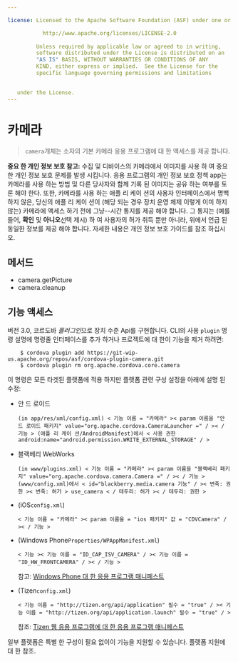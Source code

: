 ```yaml
---

license: Licensed to the Apache Software Foundation (ASF) under one or more contributor license agreements. See the NOTICE file distributed with this work for additional information regarding copyright ownership. The ASF licenses this file to you under the Apache License, Version 2.0 (the "License"); you may not use this file except in compliance with the License. You may obtain a copy of the License at

           http://www.apache.org/licenses/LICENSE-2.0
    
         Unless required by applicable law or agreed to in writing,
         software distributed under the License is distributed on an
         "AS IS" BASIS, WITHOUT WARRANTIES OR CONDITIONS OF ANY
         KIND, either express or implied.  See the License for the
         specific language governing permissions and limitations
    

   under the License.
---
```


# 카메라

> `camera`개체는 소자의 기본 카메라 응용 프로그램에 대 한 액세스를 제공 합니다.

**중요 한 개인 정보 보호 참고:** 수집 및 디바이스의 카메라에서 이미지를 사용 하 여 중요 한 개인 정보 보호 문제를 발생 시킵니다. 응용 프로그램의 개인 정보 보호 정책 app는 카메라를 사용 하는 방법 및 다른 당사자와 함께 기록 된 이미지는 공유 하는 여부를 토론 해야 한다. 또한, 카메라를 사용 하는 애플 리 케이 션의 사용자 인터페이스에서 명백 하지 않은, 당신의 애플 리 케이 션이 (해당 되는 경우 장치 운영 체제 이렇게 이미 하지 않는) 카메라에 액세스 하기 전에 그냥--시간 통지를 제공 해야 합니다. 그 통지는 (예를 들어, **확인** 및 **아니오**선택 제시) 하 여 사용자의 허가 취득 뿐만 아니라, 위에서 언급 된 동일한 정보를 제공 해야 합니다. 자세한 내용은 개인 정보 보호 가이드를 참조 하십시오.

## 메서드

*   camera.getPicture
*   camera.cleanup

## 기능 액세스

버전 3.0, 코르도바 *플러그인*으로 장치 수준 Api를 구현합니다. CLI의 사용 `plugin` 명령 설명에 명령줄 인터페이스를 추가 하거나 프로젝트에 대 한이 기능을 제거 하려면:

        $ cordova plugin add https://git-wip-us.apache.org/repos/asf/cordova-plugin-camera.git
        $ cordova plugin rm org.apache.cordova.core.camera
    

이 명령은 모든 타겟된 플랫폼에 적용 하지만 플랫폼 관련 구성 설정을 아래에 설명 된 수정:

*   안 드 로이드
    
        (in app/res/xml/config.xml) < 기능 이름 = "카메라" >< param 이름을 "안 드 로이드 패키지" value="org.apache.cordova.CameraLauncher =" / >< / 기능 > (애플 리 케이 션/AndroidManifest)에서 < 사용 권한 android:name="android.permission.WRITE_EXTERNAL_STORAGE" / >
        

*   블랙베리 WebWorks
    
        (in www/plugins.xml) < 기능 이름 = "카메라" >< param 이름을 "블랙베리 패키지" value="org.apache.cordova.camera.Camera =" / >< / 기능 > (www/config.xml)에서 < id="blackberry.media.camera 기능" / >< 변죽: 권한 >< 변죽: 허가 > use_camera < / 테두리: 허가 >< / 테두리: 권한 >
        

*   (iOS`config.xml`)
    
        < 기능 이름 = "카메라" >< param 이름을 = "ios 패키지" 값 = "CDVCamera" / >< / 기능 >
        

*   (Windows Phone`Properties/WPAppManifest.xml`)
    
        < 기능 >< 기능 이름 = "ID_CAP_ISV_CAMERA" / >< 기능 이름 = "ID_HW_FRONTCAMERA" / >< / 기능 >
        
    
    참고: [Windows Phone 대 한 응용 프로그램 매니페스트][1]

*   (Tizen`config.xml`)
    
        < 기능 이름 = "http://tizen.org/api/application" 필수 = "true" / >< 기능 이름 = "http://tizen.org/api/application.launch" 필수 = "true" / >
        
    
    참조: [Tizen 웹 응용 프로그램에 대 한 응용 프로그램 매니페스트][2]

 [1]: http://msdn.microsoft.com/en-us/library/ff769509%28v=vs.92%29.aspx
 [2]: https://developer.tizen.org/help/topic/org.tizen.help.gs/Creating%20a%20Project.html?path=0_1_1_3#8814682_CreatingaProject-EditingconfigxmlFeatures

일부 플랫폼은 특별 한 구성이 필요 없이이 기능을 지원할 수 있습니다. 플랫폼 지원에 대 한 참조.
